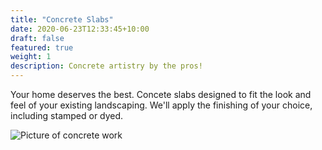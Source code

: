 ```yaml
---
title: "Concrete Slabs"
date: 2020-06-23T12:33:45+10:00
draft: false
featured: true
weight: 1
description: Concrete artistry by the pros!
---
```


Your home deserves the best.  Concete slabs designed to fit the look and feel of your existing landscaping.  We'll apply the finishing of your choice, including stamped or dyed.

![Picture of concrete work](/img/products/products-concrete01.jpg)
